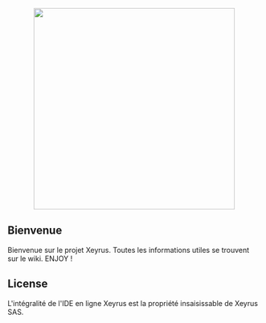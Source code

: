 <p align="center"><img src="https://gitlab.com/redmints/XRS_Ide/raw/master/public/dist/img/logo_max_b.png" width="400"></p>

## Bienvenue

Bienvenue sur le projet Xeyrus. Toutes les informations utiles se trouvent sur le wiki.
ENJOY !

## License

L'intégralité de l'IDE en ligne Xeyrus est la propriété insaisissable de Xeyrus SAS.
